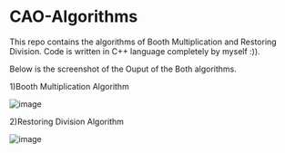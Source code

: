 # CAO-Algorithms
This repo contains the algorithms of  Booth Multiplication and Restoring Division. 
Code is written in C++ language completely by myself :)). 

Below is the screenshot of the Ouput of the Both algorithms.

1)Booth Multiplication Algorithm


![image](https://user-images.githubusercontent.com/123623620/222811360-8d26af9b-23cf-4c49-82a7-030f47f328e9.png)



2)Restoring Division Algorithm


![image](https://user-images.githubusercontent.com/123623620/222811549-29328601-685f-45da-9789-ef1aeb7f0470.png)

